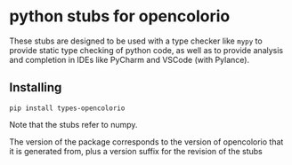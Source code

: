 # python stubs for opencolorio

These stubs are designed to be used with a type checker like `mypy` to provide static type checking of python code, as well as to provide analysis and completion in IDEs like PyCharm and VSCode (with Pylance).

## Installing

```commandline
pip install types-opencolorio
```

Note that the stubs refer to numpy.

The version of the package corresponds to the version of opencolorio that it is generated from,
plus a version suffix for the revision of the stubs

